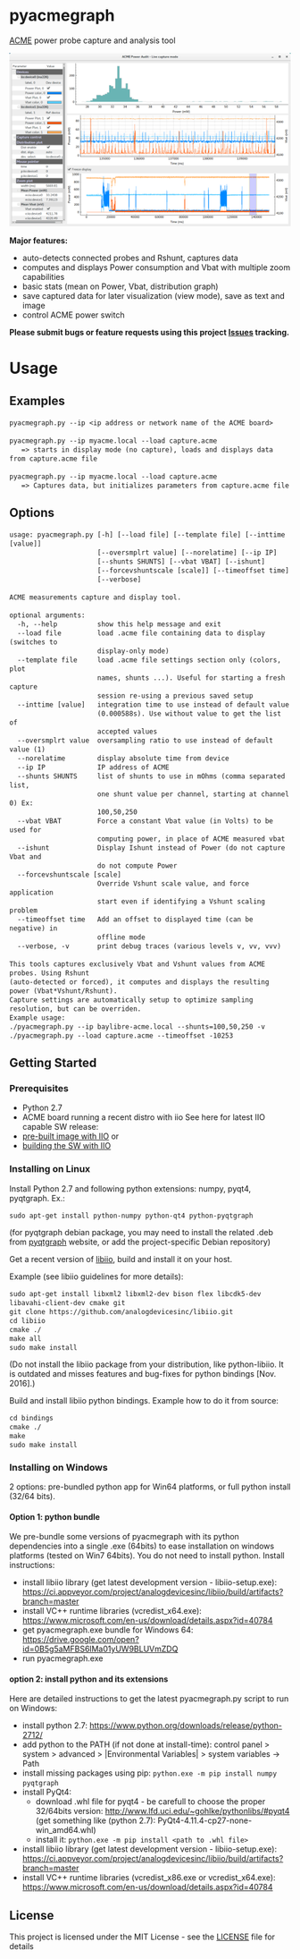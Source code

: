 # pyacmegraph
[ACME](http://baylibre.com/acme) power probe capture and analysis tool

![pageres](media/pyacmegraph-sample01.png)

**Major features:**
 - auto-detects connected probes and Rshunt, captures data
 - computes and displays Power consumption and Vbat with multiple zoom capabilities
 - basic stats (mean on Power, Vbat, distribution graph)
 - save captured data for later visualization (view mode), save as text and image
 - control ACME power switch

**Please submit bugs or feature requests using this project [Issues](https://github.com/baylibre-acme/pyacmegraph/issues) tracking.**

# Usage
## Examples
```
pyacmegraph.py --ip <ip address or network name of the ACME board>

pyacmegraph.py --ip myacme.local --load capture.acme
   => starts in display mode (no capture), loads and displays data from capture.acme file

pyacmegraph.py --ip myacme.local --load capture.acme
   => Captures data, but initializes parameters from capture.acme file
```

## Options
```
usage: pyacmegraph.py [-h] [--load file] [--template file] [--inttime [value]]
                      [--oversmplrt value] [--norelatime] [--ip IP]
                      [--shunts SHUNTS] [--vbat VBAT] [--ishunt]
                      [--forcevshuntscale [scale]] [--timeoffset time]
                      [--verbose]

ACME measurements capture and display tool.

optional arguments:
  -h, --help          show this help message and exit
  --load file         load .acme file containing data to display (switches to
                      display-only mode)
  --template file     load .acme file settings section only (colors, plot
                      names, shunts ...). Useful for starting a fresh capture
                      session re-using a previous saved setup
  --inttime [value]   integration time to use instead of default value
                      (0.000588s). Use without value to get the list of
                      accepted values
  --oversmplrt value  oversampling ratio to use instead of default value (1)
  --norelatime        display absolute time from device
  --ip IP             IP address of ACME
  --shunts SHUNTS     list of shunts to use in mOhms (comma separated list,
                      one shunt value per channel, starting at channel 0) Ex:
                      100,50,250
  --vbat VBAT         Force a constant Vbat value (in Volts) to be used for
                      computing power, in place of ACME measured vbat
  --ishunt            Display Ishunt instead of Power (do not capture Vbat and
                      do not compute Power
  --forcevshuntscale [scale]
                      Override Vshunt scale value, and force application
                      start even if identifying a Vshunt scaling problem
  --timeoffset time   Add an offset to displayed time (can be negative) in
                      offline mode
  --verbose, -v       print debug traces (various levels v, vv, vvv)

This tools captures exclusively Vbat and Vshunt values from ACME probes. Using Rshunt
(auto-detected or forced), it computes and displays the resulting power (Vbat*Vshunt/Rshunt).
Capture settings are automatically setup to optimize sampling resolution, but can be overriden.
Example usage:
./pyacmegraph.py --ip baylibre-acme.local --shunts=100,50,250 -v
./pyacmegraph.py --load capture.acme --timeoffset -10253
```

## Getting Started

### Prerequisites
 - Python 2.7
 - ACME board running a recent distro with iio
 See here for latest IIO capable SW release:
 - [pre-built image with IIO](https://github.com/baylibre-acme/ACME/releases)
or
 - [building the SW with IIO](https://github.com/baylibre-acme/ACME)

### Installing on Linux

Install Python 2.7 and following python extensions: numpy, pyqt4, pyqtgraph. Ex.:
```
sudo apt-get install python-numpy python-qt4 python-pyqtgraph
```
(for pyqtgraph debian package, you may need to install the related .deb from [pyqtgraph](http://www.pyqtgraph.org) website, or add the project-specific Debian repository)

Get a recent version of [libiio](https://wiki.analog.com/resources/eval/user-guides/ad-fmcdaq2-ebz/software/linux/applications/libiio), build and install it on your host.

Example (see libiio guidelines for more details):
```
sudo apt-get install libxml2 libxml2-dev bison flex libcdk5-dev libavahi-client-dev cmake git
git clone https://github.com/analogdevicesinc/libiio.git
cd libiio
cmake ./
make all
sudo make install
```
(Do not install the libiio package from your distribution, like python-libiio. It is outdated and misses features and bug-fixes for python bindings [Nov. 2016].)

Build and install libiio python bindings.
Example how to do it from source:
```
cd bindings
cmake ./
make
sudo make install
```


### Installing on Windows
2 options: pre-bundled python app for Win64 platforms, or full python install (32/64 bits).

#### Option 1: python bundle
We pre-bundle some versions of pyacmegraph with its python dependencies into a single .exe (64bits) to ease installation on windows platforms (tested on Win7 64bits). You do not need to install python. Install instructions:
 - install libiio library (get latest development version - libiio-setup.exe):  https://ci.appveyor.com/project/analogdevicesinc/libiio/build/artifacts?branch=master
 - install VC++ runtime libraries (vcredist_x64.exe): https://www.microsoft.com/en-us/download/details.aspx?id=40784
 - get pyacmegraph.exe bundle for Windows 64: https://drive.google.com/open?id=0B5g5aMFBS6lMa01yUW9BLUVmZDQ
 - run pyacmegraph.exe

#### option 2: install python and its extensions
Here are detailed instructions to get the latest pyacmegraph.py script to run on Windows:
 - install python 2.7:  https://www.python.org/downloads/release/python-2712/
 - add python to the PATH (if not done at install-time): control panel > system > advanced > |Environmental Variables| > system variables -> Path
 - install missing packages using pip:
```python.exe -m pip install numpy pyqtgraph```
 - install PyQt4:
   - download .whl file for pyqt4 - be carefull to choose the proper 32/64bits version: http://www.lfd.uci.edu/~gohlke/pythonlibs/#pyqt4 (get something like (python 2.7): PyQt4-4.11.4-cp27-none-win_amd64.whl)
   - install it:
```python.exe -m pip install <path to .whl file>```
 - install libiio library (get latest development version - libiio-setup.exe):  https://ci.appveyor.com/project/analogdevicesinc/libiio/build/artifacts?branch=master
 - install VC++ runtime libraries (vcredist_x86.exe or vcredist_x64.exe): https://www.microsoft.com/en-us/download/details.aspx?id=40784


## License

This project is licensed under the MIT License - see the [LICENSE](LICENSE) file for details
